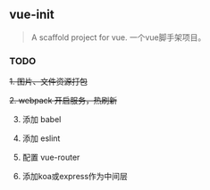 ## vue-init

> A scaffold project for vue. 一个vue脚手架项目。

### TODO

~~1. 图片、文件资源打包~~

~~2. webpack 开启服务，热刷新~~

3. 添加 babel

4. 添加 eslint

5. 配置 vue-router

6. 添加koa或express作为中间层